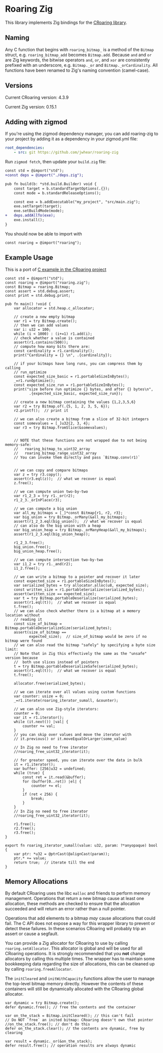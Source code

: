 # Roaring Zig
This library implements Zig bindings for the [CRoaring library](https://github.com/RoaringBitmap/CRoaring).

## Naming
Any C function that begins with `roaring_bitmap_` is a method of the `Bitmap` struct, e.g. `roaring_bitmap_add` becomes `Bitmap.add`.  Because `and` and `or` are Zig keywords, the bitwise operators `and`, `or`, and `xor` are consistently prefixed with an underscore, e.g. `Bitmap._or` and `Bitmap._orCardinality`.  All functions have been renamed to Zig's naming convention (camel-case).

## Versions
Current CRoaring version: 4.3.9

Current Zig version: 0.15.1

## Adding with zigmod
If you're using the zigmod dependency manager, you can add roaring-zig to your project by adding it as a dependency in your zigmod.yml file:

```yaml
root_dependencies:
    - src: git https://github.com/jwhear/roaring-zig
```

Run `zigmod fetch`, then update your `build.zig` file:

```diff
const std = @import("std");
+const deps = @import("./deps.zig");

pub fn build(b: *std.build.Builder) void {
    const target = b.standardTargetOptions(.{});
    const mode = b.standardReleaseOptions();

    const exe = b.addExecutable("my_project", "src/main.zig");
    exe.setTarget(target);
    exe.setBuildMode(mode);
+   deps.addAllTo(exe);
    exe.install();
}
```

You should now be able to import with

```zig
const roaring = @import("roaring");
```

## Example Usage
This is a port of [C example in the CRoaring project](https://github.com/RoaringBitmap/CRoaring#example-c)
```zig
const std = @import("std");
const roaring = @import("roaring.zig");
const Bitmap = roaring.Bitmap;
const assert = std.debug.assert;
const print = std.debug.print;

pub fn main() !void {
    var allocator = std.heap.c_allocator;

    // create a new empty bitmap
    var r1 = try Bitmap.create();
    // then we can add values
    var i: u32 = 100;
    while (i < 1000) : (i+=1) r1.add(i);
    // check whether a value is contained
    assert(r1.contains(500));
    // compute how many bits there are:
    const cardinality = r1.cardinality();
    print("Cardinality = {} \n", .{cardinality});

    // if your bitmaps have long runs, you can compress them by calling
    // run_optimize
    const expected_size_basic = r1.portableSizeInBytes();
    _=r1.runOptimize();
    const expected_size_run = r1.portableSizeInBytes();
    print("size before run optimize {} bytes, and after {} bytes\n",
           .{expected_size_basic, expected_size_run});

    // create a new bitmap containing the values {1,2,3,5,6}
    var r2 = try Bitmap.of(.{5, 1, 2, 3, 5, 6});
    r2.printf();  // print it

    // we can also create a bitmap from a slice of 32-bit integers
    const somevalues = [_]u32{2, 3, 4};
    var r3 = try Bitmap.fromSlice(&somevalues);


    // NOTE that these functions are not wrapped due to not being memory-safe:
    //   roaring_bitmap_to_uint32_array
    //   roaring_bitmap_range_uint32_array
    // You can invoke them directly and pass `Bitmap.conv(r1)`


    // we can copy and compare bitmaps
    var z = try r3.copy();
    assert(r3.eql(z));  // what we recover is equal
    z.free();

    // we can compute union two-by-two
    var r1_2_3 = try r1._or(r2);
    r1_2_3._orInPlace(r3);

    // we can compute a big union
    var all_my_bitmaps = [_]*const Bitmap{r1, r2, r3};
    var big_union = try Bitmap._orMany(&all_my_bitmaps);
    assert(r1_2_3.eql(big_union));  // what we recover is equal
    // can also do the big union with a heap
    var big_union_heap = try Bitmap._orManyHeap(&all_my_bitmaps);
    assert(r1_2_3.eql(big_union_heap));

    r1_2_3.free();
    big_union.free();
    big_union_heap.free();

    // we can compute intersection two-by-two
    var i1_2 = try r1._and(r2);
    i1_2.free();

    // we can write a bitmap to a pointer and recover it later
    const expected_size = r1.portableSizeInBytes();
    var serialized_bytes = try allocator.alloc(u8, expected_size);
    const written_size = r1.portableSerialize(serialized_bytes);
    assert(written_size == expected_size);
    var t = try Bitmap.portableDeserialize(serialized_bytes);
    assert(r1.eql(t));  // what we recover is equal
    t.free();
    // we can also check whether there is a bitmap at a memory location without
    // reading it
    const size_of_bitmap = Bitmap.portableDeserializeSize(serialized_bytes);
    assert(size_of_bitmap ==
           expected_size);  // size_of_bitmap would be zero if no bitmap were found
    // we can also read the bitmap "safely" by specifying a byte size limit:
    // Note that in Zig this effectively the same as the "unsafe" version because
    //  both use slices instead of pointers
    t = try Bitmap.portableDeserializeSafe(serialized_bytes);
    assert(r1.eql(t));  // what we recover is equal
    t.free();

    allocator.free(serialized_bytes);

    // we can iterate over all values using custom functions
    var counter: usize = 0;
    _=r1.iterate(roaring_iterator_sumall, &counter);

    // we can also use Zig-style iterators:
    counter = 0;
    var it = r1.iterator();
    while (it.next()) |val| {
        counter += val;
    }
    // you can skip over values and move the iterator with
    // it.previous() or it.moveEqualOrLarger(some_value)

    // In Zig no need to free iterator
    //roaring_free_uint32_iterator(it);

    // for greater speed, you can iterate over the data in bulk
    it = r1.iterator();
    var buffer: [256]u32 = undefined;
    while (true) {
        const ret = it.read(&buffer);
        for (buffer[0..ret]) |el| {
            counter += el;
        }
        if (ret < 256) {
            break;
        }
    }
    // In Zig no need to free iterator
    //roaring_free_uint32_iterator(it);

    r1.free();
    r2.free();
    r3.free();
}

export fn roaring_iterator_sumall(value: u32, param: ?*anyopaque) bool {
    var ptr: *u32 = @ptrCast(@alignCast(param));
    ptr.* += value;
    return true;  // iterate till the end
}
```

## Memory Allocations
By default CRoaring uses the libc `malloc` and friends to perform memory management.  Operations that return a new bitmap cause at least one allocation, these methods are checked to ensure that the allocation succeeded and will return an error rather than a null pointer.

Operations that add elements to a bitmap *may* cause allocations that could fail.  The C API does not expose a way for this wrapper library to prevent or detect these failures.  In these scenarios CRoaring will probably trip an assert or cause a segfault.

You can provide a Zig allocator for CRoaring to use by calling `roaring.setAllocator`.  This allocator is global and will be used for all CRoaring operations.  It is strongly recommended that you **not** change allocators by calling this multiple times.  The wrapper has to maintain some bookkeeping data regarding the size of allocations, this can be cleaned up by calling `roaring.freeAllocator`.

The `initCleared` and `initWithCapacity` functions allow the user to manage the top-level bitmap memory directly.  However the contents of these containers will still be dynamically allocated with the CRoaring global allocator.

```zig
var dynamic = try Bitmap.create();
defer dynamic.free(); // free the contents and the container

var on_the_stack = Bitmap.initCleared(); // this can't fail
// Do NOT `free` an inited bitmap: CRoaring doesn't own that pointer
//on_the_stack.free(); // don't do this
defer on_the_stack.clear(); // the contents are dynamic, free by clearing

var result = dynamic._or(&on_the_stack);
defer result.free(); // operation results are always dynamic
```

